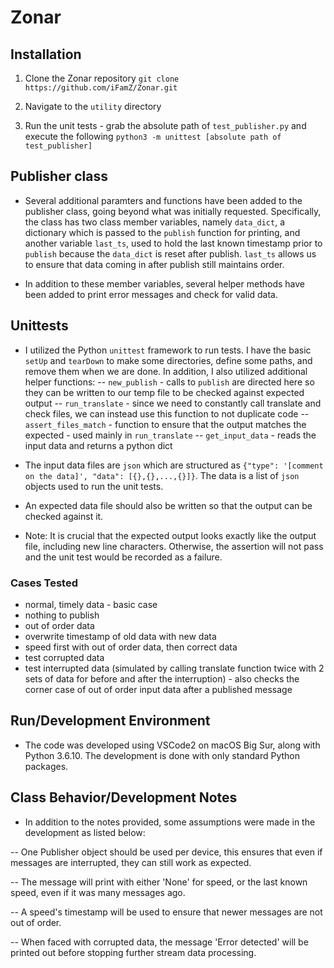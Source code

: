 # Zonar

## Installation
1. Clone the Zonar repository
`git clone https://github.com/iFamZ/Zonar.git`

3. Navigate to the `utility` directory

2. Run the unit tests - grab the absolute path of `test_publisher.py` and execute the following
`python3 -m unittest [absolute path of test_publisher]`

## Publisher class
- Several additional paramters and functions have been added to the publisher class, going beyond what was initially requested. Specifically, the class has two class member variables, namely `data_dict`, a dictionary which is passed to the `publish` function for printing, and another variable `last_ts`, used to hold the last known timestamp prior to `publish` because the `data_dict` is reset after publish. `last_ts` allows us to ensure that data coming in after publish still maintains order.

- In addition to these member variables, several helper methods have been added to print error messages and check for valid data.

## Unittests
- I utilized the Python `unittest` framework to run tests. I have the basic `setUp` and `tearDown` to make some directories, define some paths, and remove them when we are done. In addition, I also utilized additional helper functions:
-- `new_publish` - calls to `publish` are directed here so they can be written to our temp file to be checked against expected output
-- `run_translate` - since we need to constantly call translate and check files, we can instead use this function to not duplicate code
-- `assert_files_match` - function to ensure that the output matches the expected - used mainly in `run_translate`
-- `get_input_data` - reads the input data and returns a python dict

- The input data files are `json` which are structured as `{"type": '[comment on the data]', "data": [{},{},...,{}]}`. The data is a list of `json` objects used to run the unit tests.
- An expected data file should also be written so that the output can be checked against it.
- Note: It is crucial that the expected output looks exactly like the output file, including new line characters. Otherwise, the assertion will not pass and the unit test would be recorded as a failure.

### Cases Tested
- normal, timely data - basic case
- nothing to publish
- out of order data
- overwrite timestamp of old data with new data
- speed first with out of order data, then correct data
- test corrupted data
- test interrupted data (simulated by calling translate function twice with 2 sets of data for before and after the interruption) - also checks the corner case of out of order input data after a published message

## Run/Development Environment
- The code was developed using VSCode2 on macOS Big Sur, along with Python 3.6.10. The development is done with only standard Python packages.

## Class Behavior/Development Notes
- In addition to the notes provided, some assumptions were made in the development as listed below:

-- One Publisher object should be used per device, this ensures that even if messages are interrupted, they can still work as expected.

-- The message will print with either 'None' for speed, or the last known speed, even if it was many messages ago.

-- A speed's timestamp will be used to ensure that newer messages are not out of order.

-- When faced with corrupted data, the message 'Error detected' will be printed out before stopping further stream data processing.